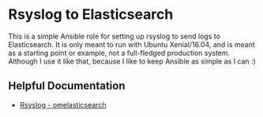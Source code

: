 # Rsyslog to Elasticsearch

This is a simple Ansible role for setting up rsyslog to send logs to Elasticsearch. It is only meant to run with Ubuntu Xenial/16.04, and is meant as a starting point or example, not a full-fledged production system. Although I use it like that, because I like to keep Ansible as simple as I can :)

## Helpful Documentation

* [Rsyslog - omelasticsearch](http://www.rsyslog.com/doc/v8-stable/configuration/modules/omelasticsearch.html)

